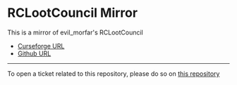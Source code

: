 # RCLootCouncil Mirror

This is a mirror of evil_morfar's RCLootCouncil 

- [Curseforge URL](https://www.curseforge.com/wow/addons/RCLootCouncil)
- [Github URL](https://github.com/evil-morfar/RCLootCouncil2)

----

To open a ticket related to this repository, please do so on [this repository](https://github.com/curseforge-mirror/.github)
